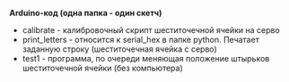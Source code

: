 **Arduino-код (одна папка - один скетч)** <br>
* calibrate - калибровочный скрипт шеститочечной 
ячейки на серво
* print_letters - относится к serial_hex в папке 
python. Печатает заданную строку (шеститочечная 
ячейка с серво)
* test1 - программа, по очереди меняющая положение 
штырьков шеститочечной ячейки (без компьютера)

